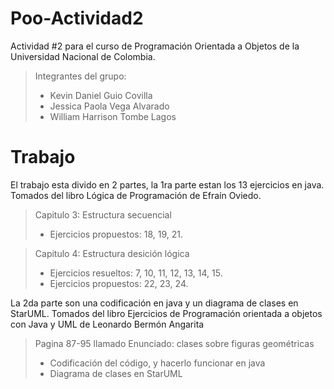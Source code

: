 # Poo-Actividad2
Actividad #2 para el curso de Programación Orientada a Objetos de la Universidad Nacional de Colombia.
> Integrantes del grupo:
> - Kevin Daniel Guio Covilla 
> - Jessica Paola Vega Alvarado
> - William Harrison Tombe Lagos
# Trabajo
El trabajo esta divido en 2 partes, la 1ra parte estan los 13 ejercicios en java. Tomados del libro Lógica de Programación de Efraín Oviedo.
> Capitulo 3: Estructura secuencial
> - Ejercicios propuestos: 18, 19, 21.

> Capitulo 4: Estructura desición lógica
> - Ejercicios resueltos: 7, 10, 11, 12, 13, 14, 15.
> - Ejercicios propuestos: 22, 23, 24.

La 2da parte son una codificación en java y un diagrama de clases en StarUML. Tomados del libro Ejercicios de Programación orientada a objetos con Java y UML de Leonardo  Bermón Angarita
> Pagina 87-95 llamado Enunciado: clases sobre figuras geométricas
> - Codificación del código, y hacerlo funcionar en java
> - Diagrama de clases en StarUML
